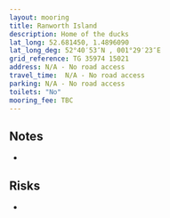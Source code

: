 ```yaml
---
layout: mooring
title: Ranworth Island
description: Home of the ducks
lat_long: 52.681450, 1.4896090
lat_long_deg: 52°40′53″N , 001°29′23″E
grid_reference: TG 35974 15021
address: N/A - No road access
travel_time:  N/A - No road access
parking: N/A - No road access
toilets: "No"
mooring_fee: TBC
---
```


## Notes

- 

## Risks

- 
